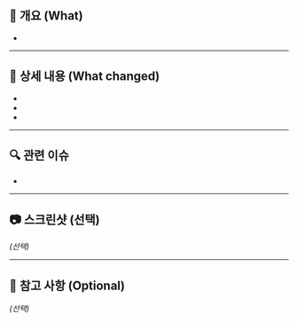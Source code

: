 ## 📌 개요 (What)

<!--
이 PR이 어떤 변경을 포함하는지 간단히 요약해 주세요.
예: 로그 필터링 조건 추가, 멀티라인 처리 개선, 설정 유효성 강화 등
-->
-

---

## 🧩 상세 내용 (What changed)

<!--
기능 구현, 버그 수정, 리팩토링 등의 상세 변경 내역을 기술해 주세요.
가능하면 bullet 형식으로 작성해 주세요.
-->
-
-
-

---

## 🔍 관련 이슈

<!--
연관된 이슈가 있다면 아래에 링크하세요.
예: Fixes #12 또는 Related to #34
-->
-

---

## 📷 스크린샷 (선택)

<!-- 추가 정보를 담은 스크린샷이 있다면 작성해 주세요. -->
_(선택)_

---

## 💬 참고 사항 (Optional)

<!-- 논의가 필요한 부분이나 리뷰어가 확인해야 할 사항이 있다면 작성해 주세요. -->
_(선택)_
